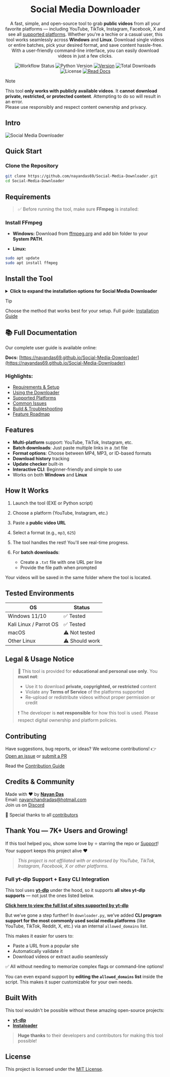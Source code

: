 <div align="center">

# Social Media Downloader

A fast, simple, and open-source tool to grab **public videos** from all your favorite platforms — including YouTube, TikTok, Instagram, Facebook, X and see all [supported platforms](https://nayandas69.github.io/Social-Media-Downloader/supported-platforms). Whether you're a techie or a casual user, this tool works seamlessly across **Windows** and **Linux**. Download single videos or entire batches, pick your desired format, and save content hassle-free. With a user-friendly command-line interface, you can easily download videos in just a few clicks.

![Workflow Status](https://img.shields.io/github/actions/workflow/status/nayandas69/Social-Media-Downloader/python-package.yml?style=flat-square&color=4DB6AC&logo=github)
![Python Version](https://img.shields.io/pypi/pyversions/social-media-downloader?style=flat-square&color=blueviolet&logo=python&logoColor=white)
[![Version](https://img.shields.io/pypi/v/social-media-downloader?style=flat-square&color=green&logo=pypi&logoColor=white)](https://pypi.org/project/social-media-downloader)
![Total Downloads](https://static.pepy.tech/badge/social-media-downloader)
![License](https://img.shields.io/github/license/nayandas69/Social-Media-Downloader?style=flat-square&color=blue&logo=github&logoColor=white)
[![Read Docs](https://img.shields.io/badge/docs-Read%20Docs-blue?style=flat-square&logo=githubpages&logoColor=white)](https://nayandas69.github.io/Social-Media-Downloader)    

</div>

> [!NOTE] 
> This tool **only works with publicly available videos**. It **cannot download private, restricted, or protected content**. Attempting to do so will result in an error.  
> Please use responsibly and respect content ownership and privacy.

## Intro
![Social Media Downloader](https://raw.githubusercontent.com/nayandas69/Social-Media-Downloader/4d0aebcc7433bb47bbfdce34b88ece1e7e41fd4f/docs/assets/intro.gif)

## Quick Start

### Clone the Repository
```bash
git clone https://github.com/nayandas69/Social-Media-Downloader.git
cd Social-Media-Downloader
```

## Requirements

> ✅ Before running the tool, make sure **FFmpeg** is installed:

### Install FFmpeg

* **Windows:**
  Download from [ffmpeg.org](https://ffmpeg.org/download.html) and add bin folder to your **System PATH**.

* **Linux:**

```bash
sudo apt update
sudo apt install ffmpeg
```

## Install the Tool

<details>

<summary><strong>Click to expand the installation options for Social Media Downloader</strong></summary>

### Installation Options

| Platform   | Method              | Instructions                                                                                                  |
| ---------- | ------------------- | ------------------------------------------------------------------------------------------------------------- |
| Windows | Standalone `.exe`   | Download from [Releases](https://github.com/nayandas69/Social-Media-Downloader/releases), double-click to run |
| Linux   | `Binary` / `.deb`     | Use the `.deb` installer or download the `binary` for direct execution                                          |
| Universal | `pip` (recommended) | `pip install social-media-downloader`                                                                         |
| Manual  | From Source         | Clone repo → install deps → python smd/downloader.py                                                        |

</details>

> [!TIP]
> Choose the method that works best for your setup. Full guide: [Installation Guide](https://nayandas69.github.io/Social-Media-Downloader/installation)

## 📚 Full Documentation

Our complete user guide is available online:

**Docs:** [https://nayandas69.github.io/Social-Media-Downloader](https://nayandas69.github.io/Social-Media-Downloader)

### Highlights:

* [Requirements & Setup](https://nayandas69.github.io/Social-Media-Downloader/installation/)
* [Using the Downloader](https://nayandas69.github.io/Social-Media-Downloader/usage/)
* [Supported Platforms](https://nayandas69.github.io/Social-Media-Downloader/supported-platforms/)
* [Common Issues](https://nayandas69.github.io/Social-Media-Downloader/faq/)
* [Build & Troubleshooting](https://nayandas69.github.io/Social-Media-Downloader/build/)
* [Feature Roadmap](https://nayandas69.github.io/Social-Media-Downloader/roadmap/)

## Features

* **Multi-platform** support: YouTube, TikTok, Instagram, etc.
* **Batch downloads**: Just paste multiple links in a .txt file
* **Format options**: Choose between MP4, MP3, or ID-based formats
* **Download history** tracking
* **Update checker** built-in
* **Interactive CLI**: Beginner-friendly and simple to use
* Works on both **Windows** and **Linux**

## How It Works

1. Launch the tool (EXE or Python script)
2. Choose a platform (YouTube, Instagram, etc.)
3. Paste a **public video URL**
4. Select a format (e.g., `mp3`, `625`)
5. The tool handles the rest! You'll see real-time progress.
6. For **batch downloads**:

   * Create a `.txt` file with one URL per line
   * Provide the file path when prompted

Your videos will be saved in the same folder where the tool is located.

## Tested Environments

| OS          | Status         |
| ----------- | -------------- |
| Windows 11/10  | ✅ Tested       |
| Kali Linux / Parrot OS  | ✅ Tested       |
| macOS       | ⚠️ Not tested  |
| Other Linux | ⚠️ Should work |

## Legal & Usage Notice

> 🚫 This tool is provided for **educational and personal use only**. You **must not**:
>
> * Use it to download **private, copyrighted, or restricted** content
> * Violate any **Terms of Service** of the platforms supported
> * Re-upload or redistribute videos without proper permission or credit
>
> ❗ The developer is **not responsible** for how this tool is used. Please respect digital ownership and platform policies.

## Contributing

Have suggestions, bug reports, or ideas?
We welcome contributions!
👉 [Open an issue](https://github.com/nayandas69/Social-Media-Downloader/issues) or [submit a PR](https://github.com/nayandas69/Social-Media-Downloader/pulls)

Read the [Contribution Guide](https://github.com/nayandas69/Social-Media-Downloader/blob/dev/.github/CONTRIBUTING.md)

## Credits & Community

Made with ❤️ by [**Nayan Das**](https://nayandas69.github.io/link-in-bio)  
Email: [nayanchandradas@hotmail.com](mailto:nayanchandradas@hotmail.com)  
Join us on [Discord](https://discord.gg/skHyssu)  

🙌 Special thanks to all [contributors](https://github.com/nayandas69/Social-Media-Downloader/blob/dev/docs/contributors.md)

## Thank You — 7K+ Users and Growing!

If this tool helped you, show some love by ⭐ starring the repo or [Support](https://www.patreon.com/nayandas69)!
Your support keeps this project alive ❤️

> *This project is not affiliated with or endorsed by YouTube, TikTok, Instagram, Facebook, X or other platforms.*

### Full yt-dlp Support + Easy CLI Integration

This tool uses [**yt-dlp**](https://github.com/yt-dlp/yt-dlp) under the hood, so it supports **all sites yt-dlp supports** — not just the ones listed below.

**[Click here to view the full list of sites supported by yt-dlp](https://github.com/yt-dlp/yt-dlp/blob/master/supportedsites.md)**

But we’ve gone a step further!
In `downloader.py`, we’ve added **CLI program support for the most commonly used social media platforms** (like YouTube, TikTok, Reddit, X, etc.) via an internal `allowed_domains` list.

This makes it easier for users to:

* Paste a URL from a popular site
* Automatically validate it
* Download videos or extract audio seamlessly

✅ All without needing to memorize complex flags or command-line options!

You can even expand support by **editing the `allowed_domains` list** inside the script. This makes it super customizable for your own needs.

## Built With

This tool wouldn't be possible without these amazing open-source projects:

* [**yt-dlp**](https://github.com/yt-dlp/yt-dlp)
* [**Instaloader**](https://github.com/instaloader/instaloader)

> **Huge thanks** to their developers and contributors for making this tool possible!

## License
This project is licensed under the [MIT License](LICENSE).
